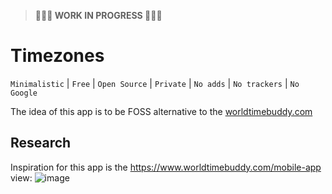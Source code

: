 > **👷👷👷 WORK IN PROGRESS 👷👷👷**

# Timezones
`Minimalistic` | `Free` | `Open Source` | `Private` | `No adds` | `No trackers`
| `No Google`

The idea of this app is to be FOSS alternative to the [worldtimebuddy.com](https://www.worldtimebuddy.com/mobile-app)


## Research
Inspiration for this app is the https://www.worldtimebuddy.com/mobile-app view:
![image](https://user-images.githubusercontent.com/89867413/211193192-759ed4d4-6338-4157-ba00-24f3529cab81.png)
